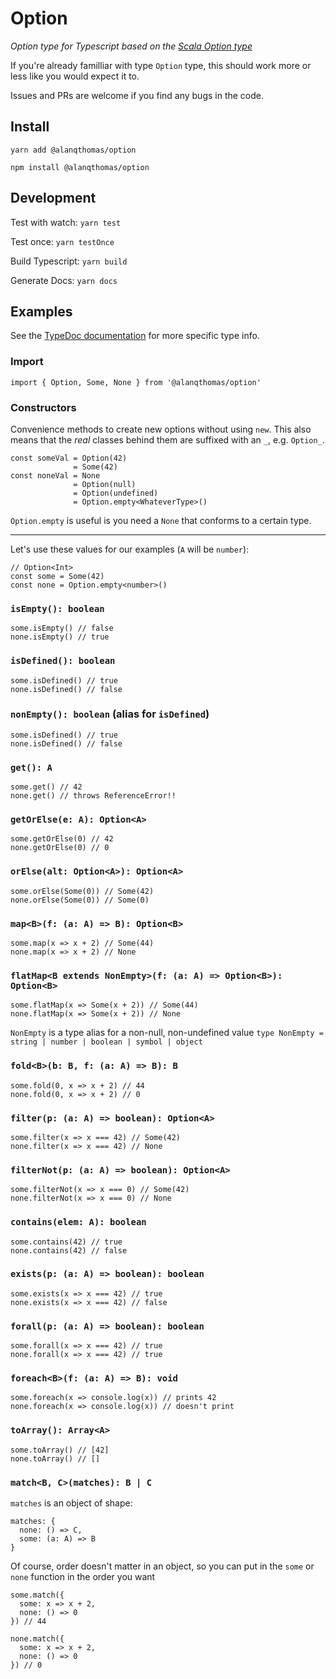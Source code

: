 # Option
_Option type for Typescript based on the [Scala Option type](https://github.com/scala/scala/blob/2.13.x/src/library/scala/Option.scala)_

If you're already familliar with type `Option` type, this should work more or less like you would expect it to.

Issues and PRs are welcome if you find any bugs in the code.

## Install
`yarn add @alanqthomas/option`

`npm install @alanqthomas/option`

## Development
Test with watch:
`yarn test`

Test once:
`yarn testOnce`

Build Typescript:
`yarn build`

Generate Docs:
`yarn docs`

## Examples
See the [TypeDoc documentation](https://alanqthomas.io/option) for more specific type info.

### Import
`import { Option, Some, None } from '@alanqthomas/option'`

### Constructors
Convenience methods to create new options without using `new`. This also means that the _real_ classes behind them are suffixed with an `_`, e.g. `Option_`.

```
const someVal = Option(42)
              = Some(42)
const noneVal = None
              = Option(null)
              = Option(undefined)
              = Option.empty<WhateverType>()
```
`Option.empty` is useful is you need a `None` that conforms to a certain type.

---
Let's use these values for our examples (`A` will be `number`):
```
// Option<Int>
const some = Some(42)
const none = Option.empty<number>()
```

### `isEmpty(): boolean`
```
some.isEmpty() // false
none.isEmpty() // true
```

### `isDefined(): boolean`
```
some.isDefined() // true
none.isDefined() // false
```

### `nonEmpty(): boolean` (alias for `isDefined`)
```
some.isDefined() // true
none.isDefined() // false
```

### `get(): A`
```
some.get() // 42
none.get() // throws ReferenceError!!
```

### `getOrElse(e: A): Option<A>`
```
some.getOrElse(0) // 42
none.getOrElse(0) // 0
```

### `orElse(alt: Option<A>): Option<A>`
```
some.orElse(Some(0)) // Some(42)
none.orElse(Some(0)) // Some(0)
```

### `map<B>(f: (a: A) => B): Option<B>`
```
some.map(x => x + 2) // Some(44)
none.map(x => x + 2) // None
```

### `flatMap<B extends NonEmpty>(f: (a: A) => Option<B>): Option<B>`
```
some.flatMap(x => Some(x + 2)) // Some(44)
none.flatMap(x => Some(x + 2)) // None
```

`NonEmpty` is a type alias for a non-null, non-undefined value
`type NonEmpty = string | number | boolean | symbol | object`

### `fold<B>(b: B, f: (a: A) => B): B`
```
some.fold(0, x => x + 2) // 44
none.fold(0, x => x + 2) // 0
```

### `filter(p: (a: A) => boolean): Option<A>`
```
some.filter(x => x === 42) // Some(42)
none.filter(x => x === 42) // None
```

### `filterNot(p: (a: A) => boolean): Option<A>`
```
some.filterNot(x => x === 0) // Some(42)
none.filterNot(x => x === 0) // None
```

### `contains(elem: A): boolean`
```
some.contains(42) // true
none.contains(42) // false
```

### `exists(p: (a: A) => boolean): boolean`
```
some.exists(x => x === 42) // true
none.exists(x => x === 42) // false
```

### `forall(p: (a: A) => boolean): boolean`
```
some.forall(x => x === 42) // true
none.forall(x => x === 42) // true
```

### `foreach<B>(f: (a: A) => B): void`
```
some.foreach(x => console.log(x)) // prints 42
none.foreach(x => console.log(x)) // doesn't print
```

### `toArray(): Array<A>`
```
some.toArray() // [42]
none.toArray() // []
```

### `match<B, C>(matches): B | C`
`matches` is an object of shape:
```
matches: {
  none: () => C,
  some: (a: A) => B
}
```
Of course, order doesn't matter in an object, so you can put in the `some` or `none` function in the order you want
```
some.match({
  some: x => x + 2,
  none: () => 0
}) // 44

none.match({
  some: x => x + 2,
  none: () => 0
}) // 0
```
